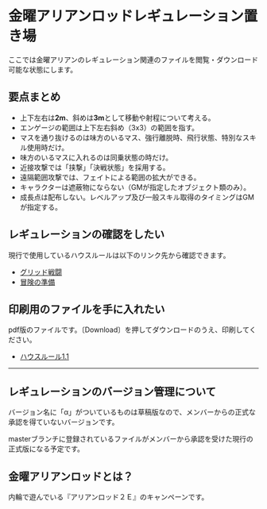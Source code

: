 # 金曜アリアンロッドレギュレーション置き場
ここでは金曜アリアンのレギュレーション関連のファイルを閲覧・ダウンロード可能な状態にします。

## 要点まとめ
- 上下左右は**2m**、斜めは**3m**として移動や射程について考える。
- エンゲージの範囲は上下左右斜め（3x3）の範囲を指す。
- マスを通り抜けるのは味方のいるマス、強行離脱時、飛行状態、特別なスキル使用時だけ。
- 味方のいるマスに入れるのは同乗状態の時だけ。
- 近接攻撃では「挟撃」「決戦状態」を採用する。
- 遠隔範囲攻撃では、フェイトによる範囲の拡大ができる。
- キャラクターは遮蔽物にならない（GMが指定したオブジェクト類のみ）。
- 成長点は配布しない。レベルアップ及び一般スキル取得のタイミングはGMが指定する。

## レギュレーションの確認をしたい
現行で使用しているハウスルールは以下のリンク先から確認できます。
- [グリッド戦闘](グリッド戦闘.md)
- [冒険の準備](冒険の準備.md)

## 印刷用のファイルを手に入れたい
pdf版のファイルです。〔Download〕を押してダウンロードのうえ、印刷してください。
- [ハウスルール1.1](ハウスルール1.1.pdf)

___

## レギュレーションのバージョン管理について
バージョン名に「α」がついているものは草稿版なので、メンバーからの正式な承認を得ていないバージョンです。

masterブランチに登録されているファイルがメンバーから承認を受けた現行の正式版になる予定です。

## 金曜アリアンロッドとは？
内輪で遊んでいる『アリアンロッド２Ｅ』のキャンペーンです。
